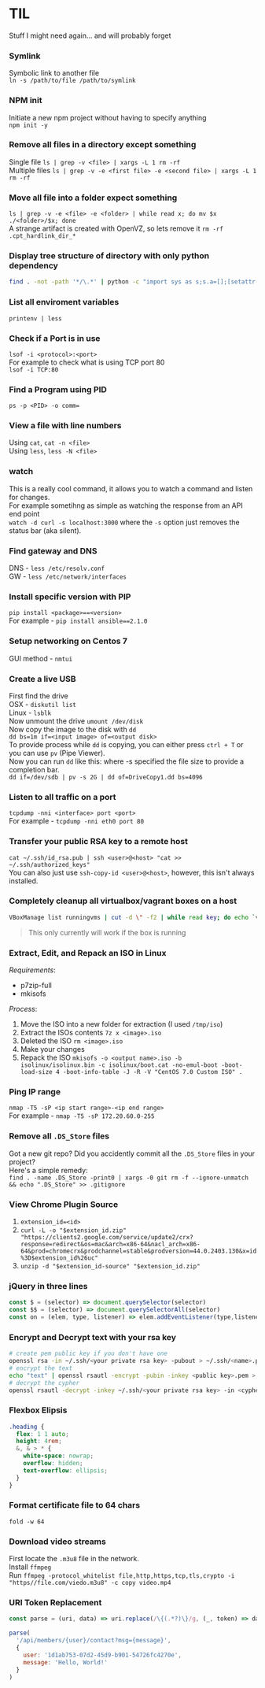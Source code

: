 # TIL
Stuff I might need again... and will probably forget

### Symlink
Symbolic link to another file  
`ln -s /path/to/file /path/to/symlink`

### NPM init
Initiate a new npm project without having to specify anything  
`npm init -y`

### Remove all files in a directory except something
Single file `ls | grep -v <file> | xargs -L 1 rm -rf`  
Multiple files `ls | grep -v -e <first file> -e <second file> | xargs -L 1 rm -rf`

### Move all file into a folder expect something
`ls | grep -v -e <file> -e <folder> | while read x; do mv $x ./<folder>/$x; done`  
A strange artifact is created with OpenVZ, so lets remove it `rm -rf .cpt_hardlink_dir_*`

### Display tree structure of directory with only python dependency
``` BASH
find . -not -path '*/\.*' | python -c "import sys as s;s.a=[];[setattr(s,'a',list(filter(lambda p: c.startswith(p+'/'),s.a)))or (s.stdout.write(' '*len(s.a)+c[len(s.a[-1])+1 if s.a else 0:])or True) and s.a.append(c[:-1]) for c in s.stdin]"
```

### List all enviroment variables
`printenv | less`

### Check if a Port is in use
`lsof -i <protocol>:<port>`  
For example to check what is using TCP port 80  
`lsof -i TCP:80`

### Find a Program using PID
`ps -p <PID> -o comm=`

### View a file with line numbers
Using `cat`, `cat -n <file>`  
Using `less`, `less -N <file>`

### watch
This is a really cool command, it allows you to watch a command and listen for changes.  
For example sometihng as simple as watching the response from an API end point  
`watch -d curl -s localhost:3000` where the `-s` option just removes the status bar (aka silent).  

### Find gateway and DNS
DNS - `less /etc/resolv.conf`  
GW - `less /etc/network/interfaces`

### Install specific version with PIP
`pip install <package>==<version>`  
For example - `pip install ansible==2.1.0`

### Setup networking on Centos 7
GUI method - `nmtui`   

### Create a live USB
First find the drive   
OSX - `diskutil list`   
Linux - `lsblk`   
Now unmount the drive `umount /dev/disk`  
Now copy the image to the disk with `dd`   
`dd bs=1m if=<input image> of=<output disk>`   
To provide process while `dd` is copying, you can either press `ctrl + T` or you can use `pv` (Pipe Viewer).   
Now you can run `dd` like this: where -s specified the file size to provide a completion bar.   
`dd if=/dev/sdb | pv -s 2G | dd of=DriveCopy1.dd bs=4096`

### Listen to all traffic on a port
`tcpdump -nni <interface> port <port>`   
For example - `tcpdump -nni eth0 port 80`

### Transfer your public RSA key to a remote host
`cat ~/.ssh/id_rsa.pub | ssh <user>@<host> "cat >> ~/.ssh/authorized_keys"`   
You can also just use `ssh-copy-id <user>@<host>`, however, this isn't always installed.

### Completely cleanup all virtualbox/vagrant boxes on a host
``` BASH
VBoxManage list runningvms | cut -d \" -f2 | while read key; do echo `vboxmanage controlvm ${key} poweroff && vboxmanage unregistervm ${key} --delete`; done && vagrant global-status --prune
```   
> This only currently will work if the box is running

### Extract, Edit, and Repack an ISO in Linux
*Requirements*:
- p7zip-full
- mkisofs

*Process*:
1. Move the ISO into a new folder for extraction (I used `/tmp/iso`)
2. Extract the ISOs contents `7z x <image>.iso` 
3. Deleted the ISO `rm <image>.iso`
4. Make your changes
5. Repack the ISO `mkisofs -o <output name>.iso -b isolinux/isolinux.bin -c isolinux/boot.cat -no-emul-boot -boot-load-size 4 -boot-info-table -J -R -V "CentOS 7.0 Custom ISO" .`

### Ping IP range
`nmap -T5 -sP <ip start range>-<ip end range>`   
For example - `nmap -T5 -sP 172.20.60.0-255`

### Remove all `.DS_Store` files
Got a new git repo? Did you accidently commit all the `.DS_Store` files in your project?   
Here's a simple remedy:   
`find . -name .DS_Store -print0 | xargs -0 git rm -f --ignore-unmatch && echo ".DS_Store" >> .gitignore`   

### View Chrome Plugin Source 
1. `extension_id=<id>`   
2. `curl -L -o "$extension_id.zip" "https://clients2.google.com/service/update2/crx?response=redirect&os=mac&arch=x86-64&nacl_arch=x86-64&prod=chromecrx&prodchannel=stable&prodversion=44.0.2403.130&x=id%3D$extension_id%26uc"`    
3. `unzip -d "$extension_id-source" "$extension_id.zip"`

### jQuery in three lines
```javascript
const $ = (selector) => document.querySelector(selector)
const $$ = (selector) => document.querySelectorAll(selector)
const on = (elem, type, listener) => elem.addEventListener(type,listener)
```

### Encrypt and Decrypt text with your rsa key
```bash
# create pem public key if you don't have one
openssl rsa -in ~/.ssh/<your private rsa key> -pubout > ~/.ssh/<name>.pem
# encrypt the text
echo "text" | openssl rsautl -encrypt -pubin -inkey <public key>.pem > <cypher file>
# decrypt the cypher
openssl rsautl -decrypt -inkey ~/.ssh/<your private rsa key> -in <cypher file>
```   

### Flexbox Elipsis
```scss
.heading {
  flex: 1 1 auto;
  height: 4rem;  
  &, & > * {
    white-space: nowrap;
    overflow: hidden;
    text-overflow: ellipsis;
  }
}
```   

### Format certificate file to 64 chars
`fold -w 64`

### Download video streams
First locate the `.m3u8` file in the network.   
Install `ffmpeg`   
Run `ffmpeg -protocol_whitelist file,http,https,tcp,tls,crypto -i "https//file.com/viedo.m3u8" -c copy video.mp4`

### URI Token Replacement
```javascript
const parse = (uri, data) => uri.replace(/\{(.*?)\}/g, (_, token) => data[token]);

parse(
  '/api/members/{user}/contact?msg={message}',
  {
    user: '1d1ab753-07d2-45d9-b901-54726fc4270e',
    message: 'Hello, World!'
  }
)
```
